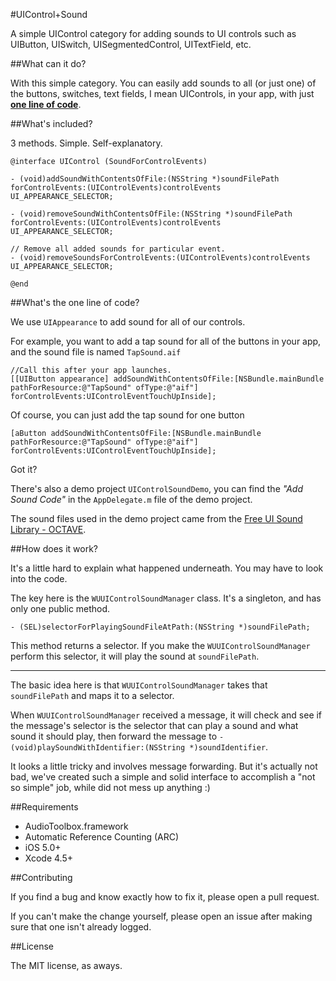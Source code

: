 #UIControl+Sound

A simple UIControl category for adding sounds to UI controls such as UIButton, UISwitch, UISegmentedControl, UITextField, etc.

##What can it do?

With this simple category. You can easily add sounds to all (or just one) of the buttons, switches, text fields, I mean UIControls, in your app, with just **[one line of code](#whats-the-one-line-of-code)**.

##What's included?

3 methods. Simple. Self-explanatory.

```
@interface UIControl (SoundForControlEvents)

- (void)addSoundWithContentsOfFile:(NSString *)soundFilePath forControlEvents:(UIControlEvents)controlEvents UI_APPEARANCE_SELECTOR;

- (void)removeSoundWithContentsOfFile:(NSString *)soundFilePath forControlEvents:(UIControlEvents)controlEvents UI_APPEARANCE_SELECTOR;

// Remove all added sounds for particular event.
- (void)removeSoundsForControlEvents:(UIControlEvents)controlEvents UI_APPEARANCE_SELECTOR;

@end
```

##What's the one line of code?

We use `UIAppearance` to add sound for all of our controls.

For example, you want to add a tap sound for all of the buttons in your app, and the sound file is named `TapSound.aif`

```
//Call this after your app launches.
[[UIButton appearance] addSoundWithContentsOfFile:[NSBundle.mainBundle pathForResource:@"TapSound" ofType:@"aif"] forControlEvents:UIControlEventTouchUpInside];
```

Of course, you can just add the tap sound for one button

```
[aButton addSoundWithContentsOfFile:[NSBundle.mainBundle pathForResource:@"TapSound" ofType:@"aif"] forControlEvents:UIControlEventTouchUpInside];
```

Got it?

There's also a demo project `UIControlSoundDemo`, you can find the _"Add Sound Code"_ in the `AppDelegate.m` file of the demo project.

The sound files used in the demo project came from the [Free UI Sound Library - OCTAVE](https://github.com/scopegate/octave).

##How does it work?

It's a little hard to explain what happened underneath. You may have to look into the code.

The key here is the `WUUIControlSoundManager` class. It's a singleton, and has only one public method.

```
- (SEL)selectorForPlayingSoundFileAtPath:(NSString *)soundFilePath;
```

This method returns a selector. If you make the `WUUIControlSoundManager` perform this selector, it will play the sound at `soundFilePath`.

---

The basic idea here is that `WUUIControlSoundManager` takes that `soundFilePath` and maps it to a selector.

When `WUUIControlSoundManager` received a message, it will check and see if the message's selector is the selector that can play a sound and what sound it should play, then forward the message to `- (void)playSoundWithIdentifier:(NSString *)soundIdentifier`.

It looks a little tricky and involves message forwarding. But it's actually not bad, we've created such a simple and solid interface to accomplish a "not so simple" job, while did not mess up anything :)

##Requirements

- AudioToolbox.framework
- Automatic Reference Counting (ARC)
- iOS 5.0+
- Xcode 4.5+

##Contributing

If you find a bug and know exactly how to fix it, please open a pull request.

If you can't make the change yourself, please open an issue after making sure that one isn't already logged.

##License

The MIT license, as aways.
